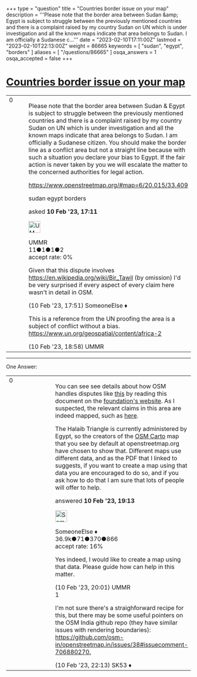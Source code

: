 +++
type = "question"
title = "Countries border issue on your map"
description = '''Please note that the border area between Sudan &amp;amp; Egypt is subject to struggle between the previously mentioned countries and there is a complaint raised by my country Sudan on UN which is under investigation and all the known maps indicate that area belongs to Sudan. I am officially a Sudanese c...'''
date = "2023-02-10T17:11:00Z"
lastmod = "2023-02-10T22:13:00Z"
weight = 86665
keywords = [ "sudan", "egypt", "borders" ]
aliases = [ "/questions/86665" ]
osqa_answers = 1
osqa_accepted = false
+++

<div class="headNormal">

# [Countries border issue on your map](/questions/86665/countries-border-issue-on-your-map)

</div>

<div id="main-body">

<div id="askform">

<table id="question-table" style="width:100%;">
<colgroup>
<col style="width: 50%" />
<col style="width: 50%" />
</colgroup>
<tbody>
<tr>
<td style="width: 30px; vertical-align: top"><div class="vote-buttons">
<span id="post-86665-upvote" class="ajax-command post-vote up" rel="nofollow" title="I like this post (click again to cancel)"> </span>
<div id="post-86665-score" class="post-score" title="current number of votes">
0
</div>
<span id="post-86665-downvote" class="ajax-command post-vote down" rel="nofollow" title="I dont like this post (click again to cancel)"> </span> <span id="favorite-mark" class="ajax-command favorite-mark" rel="nofollow" title="mark/unmark this question as favorite (click again to cancel)"> </span>
<div id="favorite-count" class="favorite-count">
&#10;</div>
</div></td>
<td><div id="item-right">
<div class="question-body">
<p>Please note that the border area between Sudan &amp; Egypt is subject to struggle between the previously mentioned countries and there is a complaint raised by my country Sudan on UN which is under investigation and all the known maps indicate that area belongs to Sudan. I am officially a Sudanese citizen. You should make the border line as a conflict area but not a straight line because with such a situation you declare your bias to Egypt. If the fair action is never taken by you we will escalate the matter to the concerned authorities for legal action.</p>
<p><a href="https://www.openstreetmap.org/#map=6/20.015/33.409">https://www.openstreetmap.org/#map=6/20.015/33.409</a></p>
</div>
<div id="question-tags" class="tags-container tags">
<span class="post-tag tag-link-sudan" rel="tag" title="see questions tagged &#39;sudan&#39;">sudan</span> <span class="post-tag tag-link-egypt" rel="tag" title="see questions tagged &#39;egypt&#39;">egypt</span> <span class="post-tag tag-link-borders" rel="tag" title="see questions tagged &#39;borders&#39;">borders</span>
</div>
<div id="question-controls" class="post-controls">
&#10;</div>
<div class="post-update-info-container">
<div class="post-update-info post-update-info-user">
<p>asked <strong>10 Feb '23, 17:11</strong></p>
<img src="https://secure.gravatar.com/avatar/b3460e74f358e9d2ff5eef7c6769860d?s=32&amp;d=identicon&amp;r=g" class="gravatar" width="32" height="32" alt="UMMR&#39;s gravatar image" />
<p><span>UMMR</span><br />
<span class="score" title="11 reputation points">11</span><span title="1 badges"><span class="badge1">●</span><span class="badgecount">1</span></span><span title="1 badges"><span class="silver">●</span><span class="badgecount">1</span></span><span title="2 badges"><span class="bronze">●</span><span class="badgecount">2</span></span><br />
<span class="accept_rate" title="Rate of the user&#39;s accepted answers">accept rate:</span> <span title="UMMR has no accepted answers">0%</span></p>
</div>
</div>
<div id="comments-container-86665" class="comments-container">
<span id="86670"></span>
<div id="comment-86670" class="comment">
<div id="post-86670-score" class="comment-score">
&#10;</div>
<div class="comment-text">
<p>Given that this dispute involves <a href="https://en.wikipedia.org/wiki/Bir_Tawil">https://en.wikipedia.org/wiki/Bir_Tawil</a> (by omission) I'd be very surprised if every aspect of every claim here wasn't in detail in OSM.</p>
</div>
<div id="comment-86670-info" class="comment-info">
<span class="comment-age">(10 Feb '23, 17:51)</span> <span class="comment-user userinfo">SomeoneElse ♦</span>
</div>
</div>
<span id="86671"></span>
<div id="comment-86671" class="comment">
<div id="post-86671-score" class="comment-score">
&#10;</div>
<div class="comment-text">
<p>This is a reference from the UN proofing the area is a subject of conflict without a bias. <a href="https://www.un.org/geospatial/content/africa-2">https://www.un.org/geospatial/content/africa-2</a></p>
</div>
<div id="comment-86671-info" class="comment-info">
<span class="comment-age">(10 Feb '23, 18:58)</span> <span class="comment-user userinfo">UMMR</span>
</div>
</div>
</div>
<div id="comment-tools-86665" class="comment-tools">
&#10;</div>
<div class="clear">
&#10;</div>
<div id="comment-86665-form-container" class="comment-form-container">
&#10;</div>
<div class="clear">
&#10;</div>
</div></td>
</tr>
</tbody>
</table>

------------------------------------------------------------------------

<div class="tabBar">

<span id="sort-top"></span>

<div class="headQuestions">

One Answer:

</div>

</div>

<span id="86672"></span>

<div id="answer-container-86672" class="answer">

<table style="width:100%;">
<colgroup>
<col style="width: 50%" />
<col style="width: 50%" />
</colgroup>
<tbody>
<tr>
<td style="width: 30px; vertical-align: top"><div class="vote-buttons">
<span id="post-86672-upvote" class="ajax-command post-vote up" rel="nofollow" title="I like this post (click again to cancel)"> </span>
<div id="post-86672-score" class="post-score" title="current number of votes">
0
</div>
<span id="post-86672-downvote" class="ajax-command post-vote down" rel="nofollow" title="I dont like this post (click again to cancel)"> </span>
</div></td>
<td><div class="item-right">
<div class="answer-body">
<p>You can see see details about how OSM handles disputes like <a href="https://wiki.osmfoundation.org/w/images/d/d8/DisputedTerritoriesInformation.pdf">this</a> by reading this document on the <a href="https://wiki.osmfoundation.org/wiki/Main_Page">foundation's website</a>. As I suspected, the relevant claims in this area are indeed mapped, such as <a href="https://www.openstreetmap.org/relation/13563021">here</a>.</p>
<p>The Halaib Triangle is currently administered by Egypt, so the creators of the <a href="https://www.openstreetmap.org/#map=5/20.138/26.455&amp;layers=M">OSM Carto</a> map that you see by default at openstreetmap.org have chosen to show that. Different maps use different data, and as the PDF that I linked to suggests, if you want to create a map using that data you are encouraged to do so, and if you ask how to do that I am sure that lots of people will offer to help.</p>
</div>
<div class="answer-controls post-controls">
&#10;</div>
<div class="post-update-info-container">
<div class="post-update-info post-update-info-user">
<p>answered <strong>10 Feb '23, 19:13</strong></p>
<img src="https://secure.gravatar.com/avatar/0bf1aa22f7f5e045b0eb8beb79fe7907?s=32&amp;d=identicon&amp;r=g" class="gravatar" width="32" height="32" alt="SomeoneElse&#39;s gravatar image" />
<p><span>SomeoneElse ♦</span><br />
<span class="score" title="36866 reputation points"><span>36.9k</span></span><span title="71 badges"><span class="badge1">●</span><span class="badgecount">71</span></span><span title="370 badges"><span class="silver">●</span><span class="badgecount">370</span></span><span title="866 badges"><span class="bronze">●</span><span class="badgecount">866</span></span><br />
<span class="accept_rate" title="Rate of the user&#39;s accepted answers">accept rate:</span> <span title="SomeoneElse has 228 accepted answers">16%</span></p>
</div>
</div>
<div id="comments-container-86672" class="comments-container">
<span id="86673"></span>
<div id="comment-86673" class="comment">
<div id="post-86673-score" class="comment-score">
&#10;</div>
<div class="comment-text">
<p>Yes indeed, I would like to create a map using that data. Please guide how can help in this matter.</p>
</div>
<div id="comment-86673-info" class="comment-info">
<span class="comment-age">(10 Feb '23, 20:01)</span> <span class="comment-user userinfo">UMMR</span>
</div>
</div>
<span id="86674"></span>
<div id="comment-86674" class="comment">
<div id="post-86674-score" class="comment-score">
1
</div>
<div class="comment-text">
<p>I'm not sure there's a straighforward recipe for this, but there may be some useful pointers on the OSM India github repo (they have similar issues with rendering boundaries): <a href="https://github.com/osm-in/openstreetmap.in/issues/38#issuecomment-706880270.">https://github.com/osm-in/openstreetmap.in/issues/38#issuecomment-706880270.</a></p>
</div>
<div id="comment-86674-info" class="comment-info">
<span class="comment-age">(10 Feb '23, 22:13)</span> <span class="comment-user userinfo">SK53 ♦</span>
</div>
</div>
</div>
<div id="comment-tools-86672" class="comment-tools">
&#10;</div>
<div class="clear">
&#10;</div>
<div id="comment-86672-form-container" class="comment-form-container">
&#10;</div>
<div class="clear">
&#10;</div>
</div></td>
</tr>
</tbody>
</table>

</div>

<div class="paginator-container-left">

</div>

</div>

</div>

